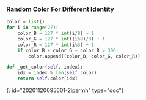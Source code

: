 ### Random Color For Different Identity

```python
color = list()
for i in range(27):
	color_B = 127 * int(i/9) + 1
	color_G = 127 * int((i%9)/3) + 1
	color_R = 127 * int(i%3) + 1
	if color_B + color_G + color_R > 300:
		color.append((color_B, color_G, color_R))

def _get_color(self, index):
	idx = index % len(self.color)
	return self.color[idx]
```
{: id="20201120095601-2ipzrmh" type="doc"}
